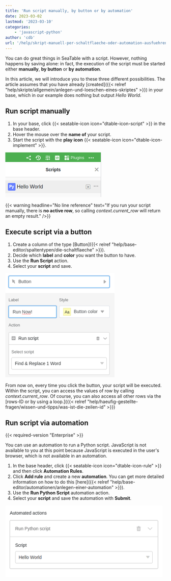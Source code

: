 ```yaml
---
title: 'Run script manually, by button or by automation'
date: 2023-03-02
lastmod: '2023-03-10'
categories:
    - 'javascript-python'
author: 'cdb'
url: '/help/skript-manuell-per-schaltflaeche-oder-automation-ausfuehren'
---
```


You can do great things in SeaTable with a script. However, nothing happens by saving alone: in fact, the execution of the script must be started either **manually**, **by button** or **by automation**.

In this article, we will introduce you to these three different possibilities. The article assumes that you have already [created]({{< relref "help/skripte/allgemein/anlegen-und-loeschen-eines-skriptes" >}}) in your base, which in our example does nothing but output _Hello World_.

## Run script manually

1. In your base, click {{< seatable-icon icon="dtable-icon-script" >}} in the base header.
2. Hover the mouse over the **name of** your script.
3. Start the script with the **play icon** {{< seatable-icon icon="dtable-icon-implement" >}}.

![To start a script manually](images/skript-manuell-starten.png)

{{< warning  headline="No line reference"  text="If you run your script manually, there is **no active row**, so calling _context.current\_row_ will return an empty result." />}}

## Execute script via a button

1. Create a column of the type [Button]({{< relref "help/base-editor/spaltentypen/die-schaltflaeche" >}}).
2. Decide which **label** and **color** you want the button to have.
3. Use the **Run Script** action.
4. Select your **script** and save.

![Execute script via button](images/run-script-via-button.png)

From now on, every time you click the button, your script will be executed. Within the script, you can access the values of row by calling _context.current_row_. Of course, you can also access all other rows via the [rows-ID or by using a loop.]({{< relref "help/haeufig-gestellte-fragen/wissen-und-tipps/was-ist-die-zeilen-id" >}})

## Run script via automation

{{< required-version "Enterprise" >}}

You can use an automation to run a Python script. JavaScript is not available to you at this point because JavaScript is executed in the user's browser, which is not available in an automation.

1. In the base header, click {{< seatable-icon icon="dtable-icon-rule" >}} and then click **Automation Rules**.
2. Click **Add rule** and create a new **automation**. You can get more detailed information on how to do this [here]({{< relref "help/base-editor/automationen/anlegen-einer-automation" >}}).
3. Use the **Run Python Script** automation action.
4. Select your **script** and save the automation with **Submit**.

![Start script via automation](images/skript-per-automation.png)
